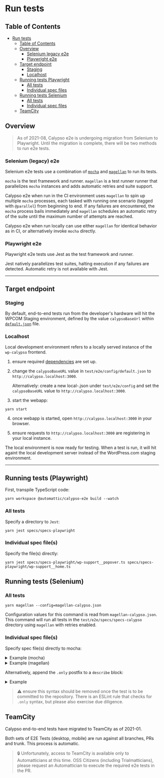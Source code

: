 # Run tests

## Table of Contents

<!-- TOC -->

- [Run tests](#run-tests)
    - [Table of Contents](#table-of-contents)
    - [Overview](#overview)
        - [Selenium legacy e2e](#selenium-legacy-e2e)
        - [Playwright e2e](#playwright-e2e)
    - [Target endpoint](#target-endpoint)
        - [Staging](#staging)
        - [Localhost](#localhost)
    - [Running tests Playwright](#running-tests-playwright)
        - [All tests](#all-tests)
        - [Individual spec files](#individual-spec-files)
    - [Running tests Selenium](#running-tests-selenium)
        - [All tests](#all-tests)
        - [Individual spec files](#individual-spec-files)
    - [TeamCity](#teamcity)

<!-- /TOC -->

## Overview

> As of 2021-08, Calypso e2e is undergoing migration from Selenium to Playwright. Until the migration is complete, there will be two methods to run e2e tests.

### Selenium (legacy) e2e

Selenium e2e tests use a combination of [`mocha`](https://mochajs.org/) and [`magellan`](https://github.com/TestArmada/magellan) to run its tests.

`mocha` is the test framework and runner.
`magellan` is a test runner runner that parallelizes `mocha` instances and adds automatic retries and suite support.

Calypso e2e when run in the CI environment uses `magellan` to spin up multiple `mocha` processes, each tasked with running one scenario (tagged with `@parallel`) from beginning to end. If any failures are encountered, the `mocha` process bails immediately and `magellan` schedules an automatic retry of the suite until the maximum number of attempts are reached.

Calypso e2e when run locally can use either `magellan` for identical behavior as in CI, or alternatively invoke `mocha` directly.

### Playwright e2e

Playwright e2e tests use Jest as the test framework and runner.

Jest natively parallelizes test suites, halting execution if any failures are detected. Automatic retry is not available with Jest.

---

## Target endpoint

### Staging

By default, end-to-end tests run from the developer's hardware will hit the WPCOM Staging environment, defined by the value `calypsoBaseUrl` within [`default.json`](config/default.json) file.

### Localhost

Local development environment refers to a locally served instance of the `wp-calypso` frontend.

1. ensure required [dependencies](setup.md#software-environment#steps) are set up.

2. change the `calypsoBaseURL` value in `test/e2e/config/default.json` to `http://calypso.localhost:3000`.

   Alternatively: create a new local-<name>.json under `test/e2e/config` and set the `calypsoBaseURL` value to `http://calypso.localhost:3000`.

3. start the webapp:

```shell
yarn start
```

4. once webapp is started, open `http://calypso.localhost:3000` in your browser.

5. ensure requests to `http://calypso.localhost:3000` are registering in your local instance.

The local environment is now ready for testing. When a test is run, it will hit againt the local development server instead of the WordPress.com staging environment.

---

## Running tests (Playwright)

First, transpile TypeScript code:

```
yarn workspace @automattic/calypso-e2e build --watch
```

### All tests

Specify a directory to `Jest`:

```
yarn jest specs/specs-playwright
```

### Individual spec file(s)

Specify the file(s) directly:

```
yarn jest specs/specs-playwright/wp-support__popover.ts specs/specs-playwright/wp-support__home.ts
```

## Running tests (Selenium)

### All tests

```
yarn magellan --config=magellan-calypso.json
```

Configuration values for this command is read from `magellan-calypso.json`. This command will run all tests in the `test/e2e/specs/specs-calypso` directory using `magellan` with retries enabled.

### Individual spec file(s)

Specify spec file(s) directly to mocha:

<details>
<summary>Example (mocha)</summary>

```
yarn mocha specs/specs-wpcom/wp-calypso-gutenberg-coblocks-spec.js
```

</details>

<details>
<summary>Example (magellan)</summary>

```
yarn magellan --test=specs/specs-wpcom/wp-log-in-out-spec.js
```

</details>

Alternatively, append the `.only` postfix to a `describe` block:

<details>
<summary>Example</summary>

```
describe.only( 'Logging In and Out:', function() {
```

</details>

> :warning: ensure this syntax should be removed once the test is to be committed to the repository. There is an ESLint rule that checks for `.only` syntax, but please also exercise due diligence.

## TeamCity

Calypso end-to-end tests have migrated to TeamCity as of 2021-01.

Both sets of E2E Tests (desktop, mobile) are run against all branches, PRs and trunk. This process is automatic.

> :lock: Unfortunately, access to TeamCity is available only to Automatticians at this time. OSS Citizens (including Trialmatticians), please request an Automattician to execute the required e2e tests in the PR.
